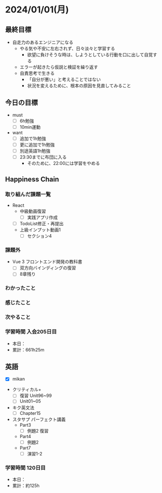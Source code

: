 # 2024/01/01(月)

## 最終目標

- 自走力のあるエンジニアになる
  - やる気や不安に左右されず、日々淡々と学習する
    - 欲望に負けそうな時は、しようとしている行動を口に出して自覚する
  - エラーが起きたら仮説と検証を繰り返す
  - 自責思考で生きる
    - 「自分が悪い」と考えることではない
    - 状況を変えるために、根本の原因を見直してみること

## 今日の目標

- must
  - [ ] 6h勉強
  - [ ] 10min運動

- want
  - [ ] 追加で1h勉強
  - [ ] 更に追加で1h勉強
  - [ ] 別途英語1h勉強
  - [ ] 23:30までに布団に入る
    - そのために、22:00には学習をやめる

## Happiness Chain

### 取り組んだ課題一覧

- React
  - 中級動画復習
    - [ ] 実践アプリ作成
  - [ ] TodoList修正・再提出
  - 上級インプット動画1
    - [ ] セクション4

### 課題外

- Vue 3 フロントエンド開発の教科書
  - [ ] 双方向バインディングの復習
  - [ ] 8章残り

### わかったこと

### 感じたこと

### 次やること

### 学習時間 入会205日目

- 本日：
- 累計：661h25m

## 英語

- [x] mikan
- クリティカル+
  - [ ] 復習 Unit96~99
  - [ ] Unit01~05

- キク英文法
  - [ ] Chapter15

- スタサプ パーフェクト講義
  - Part3
    - [ ] 例題2 復習
  - Part4
    - [ ] 例題2
  - Part7
    - [ ] 演習1-2

### 学習時間 120日目

- 本日：
- 累計：約125h
